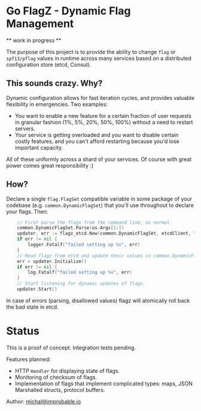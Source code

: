 
# Go FlagZ - Dynamic Flag Management

** work in progress **

The purpose of this project is to provide the ability to change `flag` or `spf13/pflag` values in runtime across many 
services based on a distributed configuration store (etcd, Consul).
 
## This sounds crazy. Why?

Dynamic configuration allows for fast iteration cycles, and provides valuable flexibility in emergencies. Two examples:
 
 * You want to enable a new feature for a certain fraction of user requests in granular fashion (1%, 5%, 20%, 50%, 
 100%) without a need to restart servers.
 * Your service is getting overloaded and you want to disable certain costly features, and you can't afford 
 restarting because you'd lose important capacity.
 
All of these uniformly across a shard of your services. Of course with great power comes great responsibility :)

## How?

Declare a single `flag.FlagSet` compatible variable in some package of your codebase (e.g. `common.DynamicFlagSet`) 
that you'll use throughout to declare your flags. Then:

```go
    // First parse the flags from the command line, as normal.
    common.DynamicFlagSet.Parse(os.Args[1:])
	updater, err := flagz_etcd.New(common.DynamicFlagSet, etcdClient, "/my_service/flagz", logger)
	if err != nil {
		logger.Fatalf("failed setting up %v", err)
	}
	// Read flagz from etcd and update their values in common.DynamicFlagSet
	err = updater.Initialize()
	if err != nil {
		log.Fatalf("failed setting up %v", err)
	}
	// Start listening for dynamic updates of flags.
	updater.Start()
```

In case of errors (parsing, disallowed values) flagz will atomically roll back the bad state in etcd.

# Status

This is a proof of concept. Integration tests pending.

Features planned:
 
  * HTTP `Handler` for displaying state of flags.
  * Monitoring of checksum of flags.
  * Implementation of flags that implement complicated types: maps, JSON Marshalled structs, protocol buffers.

Author: michal@improbable.io
